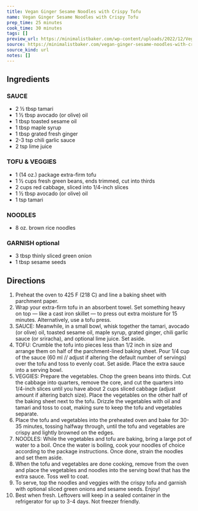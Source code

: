 ```yaml
---
title: Vegan Ginger Sesame Noodles with Crispy Tofu
name: Vegan Ginger Sesame Noodles with Crispy Tofu
prep_time: 25 minutes
cook_time: 30 minutes
tags: []
preview_url: https://minimalistbaker.com/wp-content/uploads/2022/12/Vegan-Ginger-Sesame-Noodles-with-Crispy-Tofu-SQUARE-200x200.jpg
source: https://minimalistbaker.com/vegan-ginger-sesame-noodles-with-crispy-tofu/
source_kind: url
notes: []
---
```


## Ingredients
### SAUCE
- 2 ½ tbsp tamari
- 1 ½ tbsp avocado (or olive) oil
- 1 tbsp toasted sesame oil
- 1 tbsp maple syrup
- 1 tbsp grated fresh ginger
- 2-3 tsp chili garlic sauce
- 2 tsp lime juice

### TOFU & VEGGIES
- 1 (14 oz.) package extra-firm tofu
- 1 ½ cups fresh green beans, ends trimmed, cut into thirds
- 2 cups red cabbage, sliced into 1/4-inch slices
- 1 ½ tbsp avocado (or olive) oil
- 1 tsp tamari

### NOODLES
- 8 oz. brown rice noodles

### GARNISH optional
- 3 tbsp thinly sliced green onion
- 1 tbsp sesame seeds


## Directions
1. Preheat the oven to 425 F (218 C) and line a baking sheet with parchment paper.
2. Wrap your extra-firm tofu in an absorbent towel. Set something heavy on top — like a cast iron skillet — to press out extra moisture for 15 minutes. Alternatively, use a tofu press.
3. SAUCE: Meanwhile, in a small bowl, whisk together the tamari, avocado (or olive) oil, toasted sesame oil, maple syrup, grated ginger, chili garlic sauce (or sriracha), and optional lime juice. Set aside.
4. TOFU: Crumble the tofu into pieces less than 1/2 inch in size and arrange them on half of the parchment-lined baking sheet. Pour 1/4 cup of the sauce (60 ml // adjust if altering the default number of servings) over the tofu and toss to evenly coat. Set aside. Place the extra sauce into a serving bowl.
5. VEGGIES: Prepare the vegetables. Chop the green beans into thirds. Cut the cabbage into quarters, remove the core, and cut the quarters into 1/4-inch slices until you have about 2 cups sliced cabbage (adjust amount if altering batch size). Place the vegetables on the other half of the baking sheet next to the tofu. Drizzle the vegetables with oil and tamari and toss to coat, making sure to keep the tofu and vegetables separate.
6. Place the tofu and vegetables into the preheated oven and bake for 30-35 minutes, tossing halfway through, until the tofu and vegetables are crispy and lightly browned on the edges.
7. NOODLES: While the vegetables and tofu are baking, bring a large pot of water to a boil. Once the water is boiling, cook your noodles of choice according to the package instructions. Once done, strain the noodles and set them aside.
8. When the tofu and vegetables are done cooking, remove from the oven and place the vegetables and noodles into the serving bowl that has the extra sauce. Toss well to coat.
9. To serve, top the noodles and veggies with the crispy tofu and garnish with optional sliced green onions and sesame seeds. Enjoy!
10. Best when fresh. Leftovers will keep in a sealed container in the refrigerator for up to 3-4 days. Not freezer friendly.
